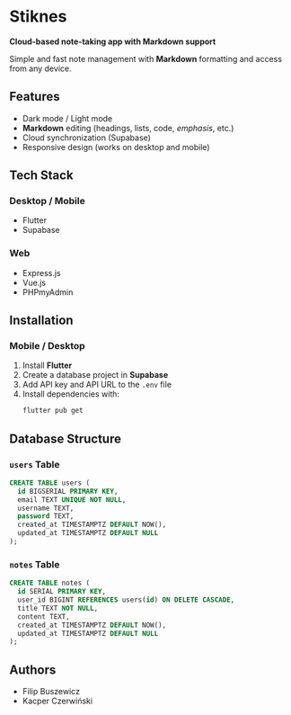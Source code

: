 # Stiknes  

**Cloud-based note-taking app with Markdown support**  

Simple and fast note management with **Markdown** formatting and access from any device.  

## Features  
- Dark mode / Light mode  
- **Markdown** editing (headings, lists, code, *emphasis*, etc.)  
- Cloud synchronization (Supabase)  
- Responsive design (works on desktop and mobile)  

## Tech Stack  

### Desktop / Mobile  
- Flutter  
- Supabase  

### Web  
- Express.js 
- Vue.js  
- PHPmyAdmin

## Installation  

### Mobile / Desktop  
1. Install **Flutter**  
2. Create a database project in **Supabase**  
3. Add API key and API URL to the `.env` file  
4. Install dependencies with:  
   ```sh
   flutter pub get
   ```  

## Database Structure  

### `users` Table
```sql
CREATE TABLE users (
  id BIGSERIAL PRIMARY KEY,
  email TEXT UNIQUE NOT NULL,
  username TEXT,
  password TEXT,  
  created_at TIMESTAMPTZ DEFAULT NOW(),
  updated_at TIMESTAMPTZ DEFAULT NULL
);
```

### `notes` Table
```sql
CREATE TABLE notes (
  id SERIAL PRIMARY KEY,
  user_id BIGINT REFERENCES users(id) ON DELETE CASCADE,
  title TEXT NOT NULL,
  content TEXT,
  created_at TIMESTAMPTZ DEFAULT NOW(),
  updated_at TIMESTAMPTZ DEFAULT NULL
);
```

## Authors  
- Filip Buszewicz  
- Kacper Czerwiński  

